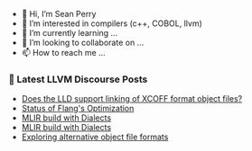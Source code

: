 - 👋 Hi, I’m Sean Perry
- 👀 I’m interested in compilers (c++, COBOL, llvm)
- 🌱 I’m currently learning ...
- 💞️ I’m looking to collaborate on ...
- 📫 How to reach me ...

<!---
s66perry/s66perry is a ✨ special ✨ repository because its `README.md` (this file) appears on your GitHub profile.
You can click the Preview link to take a look at your changes.
--->
### 📕 Latest LLVM Discourse Posts

<!-- DISCOURSE-LLVM:START -->
- [Does the LLD support linking of XCOFF format object files?](https://discourse.llvm.org/t/does-the-lld-support-linking-of-xcoff-format-object-files/72188#post_1)
- [Status of Flang&#39;s Optimization](https://discourse.llvm.org/t/status-of-flangs-optimization/71738#post_8)
- [MLIR build with Dialects](https://discourse.llvm.org/t/mlir-build-with-dialects/72187#post_2)
- [MLIR build with Dialects](https://discourse.llvm.org/t/mlir-build-with-dialects/72187#post_1)
- [Exploring alternative object file formats](https://discourse.llvm.org/t/exploring-alternative-object-file-formats/71536#post_13)
<!-- DISCOURSE-LLVM:END -->
